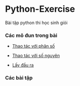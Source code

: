 # Python-Exercise
Bài tập python thi học sinh giỏi


### Các mô đun trong bài

 * [Thao tác với phân số](https://github.com/Nekitori17/Python-Exercise-Next/blob/main/UTILS/fraction_operation.py)

 * [Thao tác với số nguyên](https://github.com/Nekitori17/Python-Exercise-Next/blob/main/UTILS/number_operation.py)

 * [Lấy đầu ra](https://github.com/Nekitori17/Python-Exercise-Next/blob/main/UTILS/get_output.py)

### Các bài tập